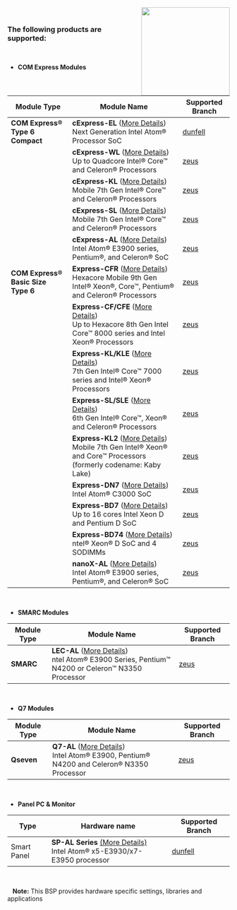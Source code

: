 <img src="https://www.linaro.org/assets/images/projects/yocto-project.png" width="200" align="right">

<br>

### The following products are supported:

<BR>

* **COM Express Modules**

| Module Type                        | Module Name                                                  | Supported Branch                                             |
| ---------------------------------- | ------------------------------------------------------------ | ------------------------------------------------------------ |
| **COM Express® Type 6 Compact**    | **cExpress-EL** ([More Details](https://www.adlinktech.com/Products/Computer_on_Modules/COMExpressType6Compact/cExpress-EL?lang=en))<BR>Next Generation Intel Atom® Processor SoC | [dunfell](https://github.com/ADLINK/meta-adlink-x86-64bit/tree/dunfell) |
|                                    | **cExpress-WL** ([More Details](https://www.adlinktech.com/Products/Computer_on_Modules/COMExpressType6Compact/cExpress-WL?lang=en))<BR>Up to Quadcore Intel® Core™ and Celeron® Processors | [zeus](https://github.com/ADLINK/meta-adlink-x86-64bit/tree/zeus) |
|                                    | **cExpress-KL** ([More Details](https://www.adlinktech.com/Products/Computer_on_Modules/COMExpressType6Compact/cExpress-KL?lang=en))<BR>Mobile 7th Gen Intel® Core™ and Celeron® Processors | [zeus](https://github.com/ADLINK/meta-adlink-x86-64bit/tree/zeus) |
|                                    | **cExpress-SL** ([More Details](https://www.adlinktech.com/Products/Computer_on_Modules/COMExpressType6Compact/cExpress-SL?lang=en))<BR>Mobile 7th Gen Intel® Core™ and Celeron® Processors | [zeus](https://github.com/ADLINK/meta-adlink-x86-64bit/tree/zeus) |
|                                    | **cExpress-AL** ([More Details](https://www.adlinktech.com/Products/Computer_on_Modules/COMExpressType6Compact/cExpress-AL?lang=en))<BR>Intel Atom® E3900 series, Pentium®, and Celeron® SoC | [zeus](https://github.com/ADLINK/meta-adlink-x86-64bit/tree/zeus) |
| **COM Express® Basic Size Type 6** | **Express-CFR** ([More Details](https://www.adlinktech.com/Products/Computer_on_Modules/COMExpressType6/Express-CFR?lang=en))<BR>Hexacore Mobile 9th Gen Intel® Xeon®, Core™, Pentium® and Celeron® Processors | [zeus](https://github.com/ADLINK/meta-adlink-x86-64bit/tree/zeus) |
|                                    | **Express-CF/CFE** ([More Details](https://www.adlinktech.com/Products/Computer_on_Modules/COMExpressType6/Express-CF_CFE?lang=en))<BR>Up to Hexacore 8th Gen Intel Core™ 8000 series and Intel Xeon® Processors | [zeus](https://github.com/ADLINK/meta-adlink-x86-64bit/tree/zeus) |
|                                    | **Express-KL/KLE** ([More Details](https://www.adlinktech.com/Products/Computer_on_Modules/COMExpressType6/Express-KL_KLE?lang=en))<BR>7th Gen Intel® Core™ 7000 series and Intel® Xeon® Processors | [zeus](https://github.com/ADLINK/meta-adlink-x86-64bit/tree/zeus) |
|                                    | **Express-SL/SLE** ([More Details](https://www.adlinktech.com/Products/Computer_on_Modules/COMExpressType6/Express-SL_SLE?lang=en))<BR>6th Gen Intel® Core™, Xeon® and Celeron® Processors | [zeus](https://github.com/ADLINK/meta-adlink-x86-64bit/tree/zeus) |
|                                    | **Express-KL2** ([More Details](https://www.adlinktech.com/Products/Computer_on_Modules/COMExpressType2/Express-KL2?lang=en))<BR>Mobile 7th Gen Intel® Xeon® and Core™ Processors (formerly codename: Kaby Lake) | [zeus](https://github.com/ADLINK/meta-adlink-x86-64bit/tree/zeus) |
|                                    | **Express-DN7** ([More Details](https://www.adlinktech.com/Products/Computer_on_Modules/COMExpressType7/Express-DN7?lang=en))<BR>Intel Atom® C3000 SoC | [zeus](https://github.com/ADLINK/meta-adlink-x86-64bit/tree/zeus) |
|                                    | **Express-BD7** ([More Details](https://www.adlinktech.com/Products/Computer_on_Modules/COMExpressType7/Express-BD7?lang=en))<BR>Up to 16 cores Intel Xeon D and Pentium D SoC | [zeus](https://github.com/ADLINK/meta-adlink-x86-64bit/tree/zeus) |
|                                    | **Express-BD74** ([More Details](https://www.adlinktech.com/Products/Computer_on_Modules/COMExpressType7/Express-BD74?lang=en))<BR>ntel® Xeon® D SoC and 4 SODIMMs | [zeus](https://github.com/ADLINK/meta-adlink-x86-64bit/tree/zeus) |
|                                    | **nanoX-AL** ([More Details](https://www.adlinktech.com/Products/Computer_on_Modules/COMExpressType10/nanoX-AL?lang=en))<BR>Intel Atom® E3900 series, Pentium®, and Celeron® SoC | [zeus](https://github.com/ADLINK/meta-adlink-x86-64bit/tree/zeus) |

<BR>

* **SMARC Modules**

| Module Type | Module Name                                                  | Supported Branch                                             |
| ----------- | ------------------------------------------------------------ | ------------------------------------------------------------ |
| **SMARC**   | **LEC-AL** ([More Details](https://www.adlinktech.com/Products/Computer_on_Modules/SMARC/LEC-AL?lang=en))<BR>ntel Atom® E3900 Series, Pentium™ N4200 or Celeron™ N3350 Processor | [zeus](https://github.com/ADLINK/meta-adlink-x86-64bit/tree/zeus) |

<BR>

* **Q7 Modules**

| Module Type | Module Name                                                  | Supported Branch                                             |
| ----------- | ------------------------------------------------------------ | ------------------------------------------------------------ |
| **Qseven**  | **Q7-AL** ([More Details](https://www.adlinktech.com/Products/Computer_on_Modules/Qseven/Q7-AL?lang=en))<BR>Intel Atom® E3900, Pentium® N4200 and Celeron® N3350 Processor | [zeus](https://github.com/ADLINK/meta-adlink-x86-64bit/tree/zeus) |

<BR>

* **Panel PC & Monitor**

| Type        | Hardware name                                                | Supported Branch                                             |
| ----------- | ------------------------------------------------------------ | ------------------------------------------------------------ |
| Smart Panel | **SP-AL Series** [(More Details)](https://www.adlinktech.com/Products/Panel_PCs_Monitors/SmartPanel/SP-AL_Series?lang=en)<BR>Intel Atom® x5-E3930/x7-E3950 processor | [dunfell](https://github.com/ADLINK/meta-adlink-x86-64bit/tree/dunfell) |



<BR>

&nbsp;&nbsp; **Note:** This BSP provides hardware specific settings, libraries and applications
<br>
<br>
